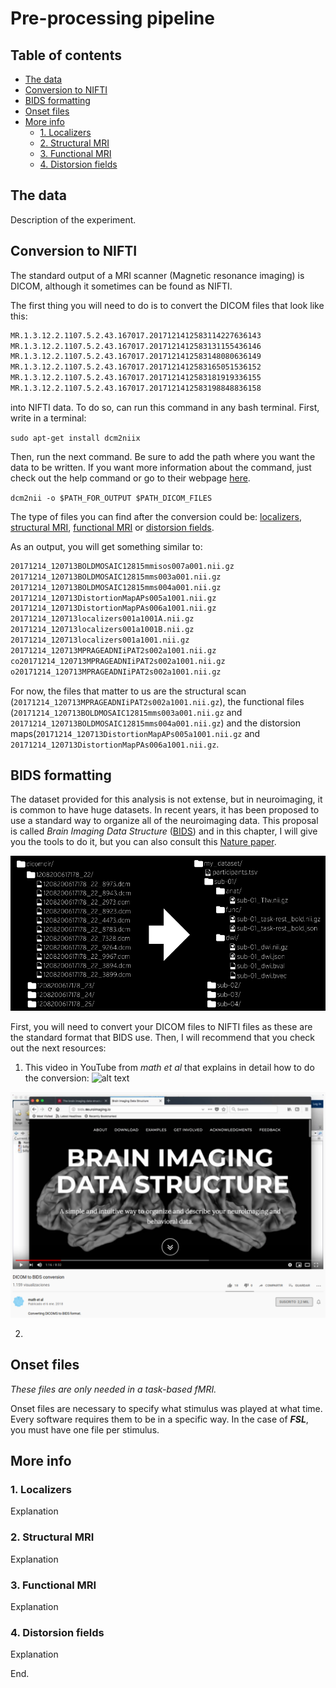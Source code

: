 
# Pre-processing pipeline <!-- omit in toc -->

## Table of contents <!-- omit in toc -->

- [The data](#the-data)
- [Conversion to NIFTI](#conversion-to-nifti)
- [BIDS formatting](#bids-formatting)
- [Onset files](#onset-files)
- [More info](#more-info)
  - [1. Localizers](#1-localizers)
  - [2. Structural MRI](#2-structural-mri)
  - [3. Functional MRI](#3-functional-mri)
  - [4. Distorsion fields](#4-distorsion-fields)
  
## The data

Description of the experiment.

## Conversion to NIFTI

The standard output of a MRI scanner (Magnetic resonance imaging) is DICOM, although it sometimes can be found as NIFTI.

The first thing you will need to do is to convert the DICOM files that look like this:

``` bash
MR.1.3.12.2.1107.5.2.43.167017.2017121412583114227636143
MR.1.3.12.2.1107.5.2.43.167017.2017121412583131155436146
MR.1.3.12.2.1107.5.2.43.167017.2017121412583148080636149
MR.1.3.12.2.1107.5.2.43.167017.2017121412583165051536152
MR.1.3.12.2.1107.5.2.43.167017.2017121412583181919336155
MR.1.3.12.2.1107.5.2.43.167017.2017121412583198848836158
```

into NIFTI data. To do so, can run this command in any bash terminal.
First, write in a terminal:

`sudo apt-get install dcm2niix`

Then, run the next command. Be sure to add the path where you want the data to be written. If you want more information about the command, just check out the help command or go to their webpage [here](https://github.com/rordenlab/dcm2niix).

`dcm2nii -o $PATH_FOR_OUTPUT $PATH_DICOM_FILES`

The type of files you can find after the conversion could be: [localizers](#1-localizers), [structural MRI](#2-structural-mri), [functional MRI](#3-functional-mri) or [distorsion fields](#4-distorsion-fields).

As an output, you will get something similar to:

``` bash
20171214_120713BOLDMOSAIC12815mmisos007a001.nii.gz
20171214_120713BOLDMOSAIC12815mms003a001.nii.gz
20171214_120713BOLDMOSAIC12815mms004a001.nii.gz
20171214_120713DistortionMapAPs005a1001.nii.gz
20171214_120713DistortionMapPAs006a1001.nii.gz
20171214_120713localizers001a1001A.nii.gz
20171214_120713localizers001a1001B.nii.gz
20171214_120713localizers001a1001.nii.gz
20171214_120713MPRAGEADNIiPAT2s002a1001.nii.gz
co20171214_120713MPRAGEADNIiPAT2s002a1001.nii.gz
o20171214_120713MPRAGEADNIiPAT2s002a1001.nii.gz
```

For now, the files that matter to us are the structural scan (`20171214_120713MPRAGEADNIiPAT2s002a1001.nii.gz`), the functional files (`20171214_120713BOLDMOSAIC12815mms003a001.nii.gz` and `20171214_120713BOLDMOSAIC12815mms004a001.nii.gz`) and the distorsion maps(`20171214_120713DistortionMapAPs005a1001.nii.gz` and `20171214_120713DistortionMapPAs006a1001.nii.gz`.

## BIDS formatting

The dataset provided for this analysis is not extense, but in neuroimaging, it is common to have huge datasets. In recent years, it has been proposed to use a standard way to organize all of the neuroimaging data. This proposal is called *Brain Imaging Data Structure* ([BIDS](https://bids.neuroimaging.io/)) and in this chapter, I will give you the tools to do it, but you can also consult this [Nature paper](https://www.nature.com/articles/sdata201644).

![alt text](https://raw.githubusercontent.com/ZaidaEMtzMo/how2fMRI/master/Media/Figure1.png "BIDS formatting example. As found in <https://bids.neuroimaging.io/>")

First, you will need to convert your DICOM files to NIFTI files as these are the standard format that BIDS use. Then, I will recommend that you check out the next resources:

1. This video in YouTube from _math et al_ that explains in detail how to do the conversion:
![![alt text](https://raw.githubusercontent.com/ZaidaEMtzMo/how2fMRI/master/Media/Figure2.png "DICOM to BIDS conversion by **math et al** on YouTube 2018.")](https://www.youtube.com/watch?v=pAv9WuyyF3g)

[![](https://raw.githubusercontent.com/ZaidaEMtzMo/how2fMRI/master/Media/Figure2.png)](https://www.youtube.com/watch?v=pAv9WuyyF3g)

2. 

## Onset files

*These files are only needed in a task-based fMRI.*

Onset files are necessary to specify what stimulus was played at what time. Every software requires them to be in a specific way. In the case of **_FSL_**, you must have one file per stimulus.

## More info

### 1. Localizers

Explanation

### 2. Structural MRI

Explanation

### 3. Functional MRI

Explanation

### 4. Distorsion fields

Explanation

End.
